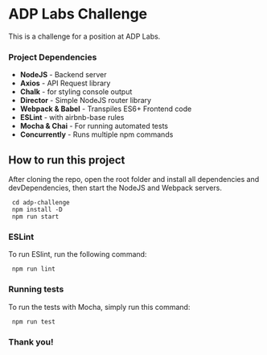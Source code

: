 # ADP Labs Challenge

This is a challenge for a position at ADP Labs.

### Project Dependencies

  - **NodeJS** - Backend server
  - **Axios** - API Request library 
  - **Chalk** - for styling console output
  - **Director** - Simple NodeJS router library
  - **Webpack & Babel** - Transpiles ES6+ Frontend code
  - **ESLint** - with airbnb-base rules
  - **Mocha & Chai** - For running automated tests
  - **Concurrently** - Runs multiple npm commands


## How to run this project

After cloning the repo, open the root folder and install all dependencies and devDependencies, then start the NodeJS and Webpack servers.
```
 cd adp-challenge
 npm install -D
 npm run start
```

### ESLint

To run ESlint, run the following command:
```
 npm run lint
```
### Running tests

To run the tests with Mocha, simply run this command:

```
 npm run test
```

### Thank you!
